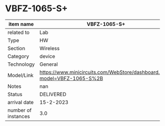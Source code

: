 
# VBFZ-1065-S+

| item name | VBFZ-1065-S+ |
| -------- | -------- | 
| related to | Lab | 
| Type | HW | 
| Section | Wireless | 
| Category | device |
| Technology | General |
| Model/Link | https://www.minicircuits.com/WebStore/dashboard.html?model=VBFZ-1065-S%2B |
| Notes | nan |
| Status | DELIVERED |
| arrival date | 15-2-2023 |
| number of instances | 3.0 | 
        